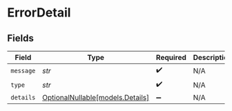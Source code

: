 # ErrorDetail


## Fields

| Field                                                    | Type                                                     | Required                                                 | Description                                              |
| -------------------------------------------------------- | -------------------------------------------------------- | -------------------------------------------------------- | -------------------------------------------------------- |
| `message`                                                | *str*                                                    | :heavy_check_mark:                                       | N/A                                                      |
| `type`                                                   | *str*                                                    | :heavy_check_mark:                                       | N/A                                                      |
| `details`                                                | [OptionalNullable[models.Details]](../models/details.md) | :heavy_minus_sign:                                       | N/A                                                      |